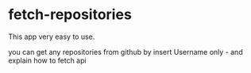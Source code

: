 # fetch-repositories
This app very easy to use.

you can get any repositories from github by insert Username only - and explain how to fetch api 
